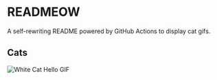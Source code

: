 # READMEOW

A self-rewriting README powered by GitHub Actions to display cat gifs.

## Cats

![White Cat Hello GIF](https://media1.giphy.com/media/v1.Y2lkPTlhY2QwMmRhc2VhZmE3dGpnZWM3NmJzZDJ4ZmpmcnR4eDI4NzB0em1iOHkzY2k2ZSZlcD12MV9naWZzX3NlYXJjaCZjdD1n/vFKqnCdLPNOKc/200.gif)
